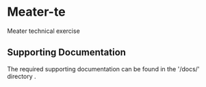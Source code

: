 # Meater-te
Meater technical exercise

## Supporting Documentation
The required supporting documentation can be found in the '/docs/' directory  .
